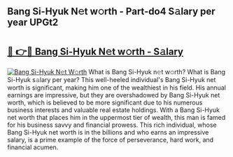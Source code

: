 ## Bang Si-Hyuk N𝚎t w𝚘rth - Part-do4 S𝚊lary per year UPGt2

# <h2><a href="http://gc1s8x.nevu.top/?p=Bang+Si-Hyuk">🔗 👉🔴 Bang Si-Hyuk N𝚎t w𝚘rth - S𝚊lary</a></h2>

[![Bang Si-Hyuk N𝚎t W𝚘rth](https://i.imgur.com/Oavwk0R.jpeg)](http://gc1s8x.nevu.top/?p=Bang+Si-Hyuk)
What is Bang Si-Hyuk n𝚎t w𝚘rth? What is Bang Si-Hyuk s𝚊lary per year?
This well-heeled individual's Bang Si-Hyuk net worth is significant, making him one of the wealthiest in his field. His annual earnings are impressive, but they are overshadowed by Bang Si-Hyuk net worth, which is believed to be more significant due to his numerous business interests and valuable real estate holdings. With a Bang Si-Hyuk net worth that places him in the uppermost tier of wealth, this man is famed for his business savvy and financial prowess. This rich individual, whose Bang Si-Hyuk net worth is in the billions and who earns an impressive salary, is a prime example of the force of perseverance, hard work, and financial acumen.
